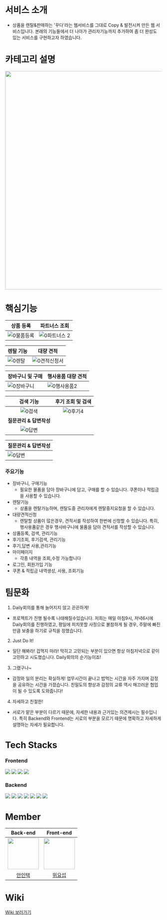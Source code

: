 # 서비스 소개
- 상품을 렌탈&판매하는 '꾸다'라는 웹서비스를 그대로 Copy & 발전시켜 만든 웹 서비스입니다. 본래의 기능들에서 더 나아가 관리자기능까지 추가하여 좀 더 완성도 있는 서비스를 구현하고자 하였습니다.

# 카테고리 설명
<img src="https://user-images.githubusercontent.com/70586428/197668663-73ccc040-c3a2-458e-833c-933b16f595cd.jpg" width="700">

# 핵심기능 

|상품 등록|파트너스 조회|
|---|---|
|![0물품등록](https://user-images.githubusercontent.com/103481518/197725199-d89ea349-704f-4b28-9678-ec9c0d57d03a.gif)|![0파트너스 2](https://user-images.githubusercontent.com/103481518/197725264-8356d9b6-1db0-4a98-838c-4385617689a9.gif)|



|렌탈 기능|대량 견적|
|---|---|
|![0렌탈](https://user-images.githubusercontent.com/103481518/197725332-28a47dd1-52a7-4a39-b63d-87aa3e0db40b.gif)|![0견적신청서](https://user-images.githubusercontent.com/103481518/197725393-a18abd45-b48c-43d4-822d-375ca1177035.gif)|



|장바구니 및 구매|행사용품 대량 견적|
|---|---|
|![0장바구니](https://user-images.githubusercontent.com/103481518/197725491-219507c8-fc98-418c-a7d9-b50f1b1360b2.gif)|![0행사용품2](https://user-images.githubusercontent.com/103481518/197725471-962c1cd2-3805-42e8-aa51-c910b1647c51.gif)|



|검색 기능|후기 조회 및 검색|
|:---:|:---:|
|![0검색](https://user-images.githubusercontent.com/103481518/197725586-b160f6ae-e29a-44c4-afda-390e6be39739.gif)|![0후기4](https://user-images.githubusercontent.com/103481518/197725613-bbf88a26-58e9-4e77-aed8-99c21a58f5fe.gif)|
|**질문관리 & 답변작성**||
|![0답변](https://user-images.githubusercontent.com/103481518/197725791-ff0e764d-33f8-421e-b333-7195a446f7d0.gif)||


|질문관리 & 답변작성|
|---|
|![0답변](https://user-images.githubusercontent.com/103481518/197725791-ff0e764d-33f8-421e-b333-7195a446f7d0.gif)|







### 주요기능
- 장바구니, 구매기능
  - 필요한 물품을 담아 장바구니에 담고, 구매를 할 수 있습니다. 쿠폰이나 적립금을 사용할 수 있습니다.
- 렌탈기능
  - 상품을 렌탈가능하며, 렌탈도중 관리자에게 렌탈중지요청을 할 수 있습니다.
- 대량견적신청
  - 렌탈할 상품이 많은경우, 견적서를 작성하여 한번에 신청할 수 있습니다. 특히, 행사용품같은 경우 행사바구니에 물품을 담아 견적서를 작성할 수 있습니다.
- 상품등록, 검색, 관리기능
- 후기조회, 후기검색, 관리기능
- 후기,답변 사용,관리기능
- 마이페이지
  - 각종 내역을 조회,수정 가능합니다
- 로그인, 회원가입 기능
- 쿠폰 & 적립금 내역생성, 사용, 조회기능




# 팀문화
1. Daily회의를 통해 늘어지지 않고 끈끈하게!<br>
- 프로젝트가 진행 될수록 나태해질수있습니다. 저희는 매일 아침9시, 저녁6시에 Daily회의를 진행하였고, 평일에 피치못할 사정으로 불참하게 될 경우, 주말에 빠진만큼 보충을 하기로 규칙을 정했습니다.
2. Just Do It!<br>
- 일단 해봐라! 겁먹지 마라! 막히고 고민되는 부분이 있으면 항상 아침저녁으로 같이 고민하고 시도했습니다. Daily회의의 순기능이죠!
3. 그랬구나~ <br>
- 감정와 일의 분리는 확실하게! 업무시간이 끝나고 밥먹는 시간을 자주 가지며 감정을 공유하는 시간을 가졌습니다. 친밀도의 향상과 감정의 교류 역시 매끄러운 협업이 될 수 있도록 도와줍니다!
4. 자세하고 친절한!<br>
- 서로가 맡은 부분이 다르기 때문에, 자세한 내용과 근거있는 의견제시는 필수입니다. 특히 Backend와 Frontend는 서로의 부분을 모르기 때문에 명확하고 자세하게 설명하는 자세가 필요합니다.

# Tech Stacks
### Frontend
<img src="https://img.shields.io/badge/javascript-F7DF1E?style=for-the-badge&logo=javascript&logoColor=black"> <img src="https://img.shields.io/badge/React-61DAFB?style=for-the-badge&logo=React&logoColor=black"> <img src="https://img.shields.io/badge/TypeScript-3178C6?style=for-the-badge&logo=TypeScript&logoColor=black"> <img src="https://img.shields.io/badge/github-181717?style=for-the-badge&logo=github&logoColor=white">
### Backend
<img src="https://img.shields.io/badge/springboot-6DB33F?style=for-the-badge&logo=springboot&logoColor=white"> <img src="https://img.shields.io/badge/java-007396?style=for-the-badge&logo=java&logoColor=white">  <img src="https://img.shields.io/badge/mariaDB-003545?style=for-the-badge&logo=mariaDB&logoColor=white"> <img src="https://img.shields.io/badge/Maven-CC0000?style=for-the-badge&logo=Maven&logoColor=white"> <img src="https://img.shields.io/badge/JPA-02A8EF?style=for-the-badge&logo=JPA&logoColor=white"> <img src="https://img.shields.io/badge/Swagger-85EA2D?style=for-the-badge&logo=Swagger&logoColor=white"> <img src="https://img.shields.io/badge/github-181717?style=for-the-badge&logo=github&logoColor=white">

# Member
|Back-end|Front-end|
|:---:|:---:|
|<img src="https://user-images.githubusercontent.com/70586428/197694674-88686917-38b4-4d9c-8a6e-93367fb56055.jpg" width="100"/>|<img src="https://user-images.githubusercontent.com/70586428/197694865-bed0e866-9b90-4c07-ad3f-6e86858c44e4.png" width="100"/> 
|[안인택](https://github.com/intacka)|[위요섭](https://github.com/joseph-wee)|

# Wiki
[Wiki 보러가기](https://github.com/JiguemStart/clone-kkuda/wiki)
